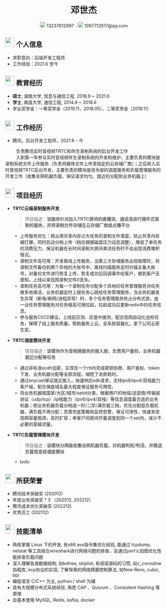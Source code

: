  <center>
     <h1>邓世杰</h1>
     <div>
         <span>
             <img src="assets/phone-solid.svg" width="18px">
             13237612997
         </span>
         ·
         <span>
             <img src="assets/envelope-solid.svg" width="18px">
             1097712617@qq.com
         </span>
         <!-- ·
         <span>
             <img src="assets/github-brands.svg" width="18px">
             <a href="https://github.com/CyC2018">CyC2018</a>
         </span>
         ·
         <span>
             <img src="assets/rss-solid.svg" width="18px">
             <a href="#">My Blog</a>
         </span> -->
     </div>
 </center>

 ## <img src="assets/info-circle-solid.svg" width="30px"> 个人信息

 - 求职意向：后端开发工程师
 - 工作经验：2021.6 至今

## <img src="assets/graduation-cap-solid.svg" width="30px"> 教育经历

- **硕士**, 湖南大学, 信息与通信工程, 2018.9 ~ 2021.6
- **学士**, 南昌大学, 通信工程, 2014.9 ~ 2018.6
- 学业奖学金：一等奖学金（2019.11，2018.05），二等奖学金（2018.11）

## <img src="assets/briefcase-solid.svg" width="30px"> 工作经历

- 腾讯，后台开发工程师，2021.6 - 今

&ensp;&ensp;&ensp;&ensp;&ensp;负责腾讯实时音视频TRTC和伴生录制系统的后台开发工作<br>
&ensp;&ensp;&ensp;&ensp;&ensp;入职第一年参与实时音视频伴生录制系统的开发和维护，主要负责的模块是录制系统文件上传服务（负责将媒体文件上传至指定的云存储厂商）；之后转入实时音视频TRTC后台开发，主要负责的模块是信令层的调度服务和负载管理服务的开发工作（收集全网机器负载，保证请求均匀、就近的分配到业务机器上）<br>

## <img src="assets/project-diagram-solid.svg" width="30px">  项目经历
- **TRTC云端录制服务开发**

    > 项目描述：**该服务针对加⼊TRTC房间的直播流、通话流进⾏插件式录制的服务，并将录制文件存储在云存储厂商或点播平台**

    - 上传服务优化：把占用共享内存过大任务的录制文件落盘，防止共享内存被打爆，同时启动分档上传（档位根据磁盘压力动态调整），降低了单任务的消费压力，保证机器在长时间录制大房间单流任务时不会出现消费堆积情况。
    - 录制文件高可用：开发离线上传服务，当第三方存储服务出现故障时，将录制文件备份到两个异地的大账号中，离线扫描服务定时扫描主备大账号，对备份文件进行恢复上传，恢复成功后回调事件给客户，做到客户无感知。上线以来现网录制文件0丢失。
    - 录制任务高可用：为每一个录制任务分配多个异地的任务管理服务对任务做多地保活，业务机器定时上报任务心跳给任务管理服务，当业务机器发生异常（断电/断网/进程异常）时，多个任务管理服务抢占分布式锁，由一台任务管理服务对任务做高可用拉起，拉起成功后更新redis中的任务信息。
    - 参与服务CI/CD建设，上线前压测、灰度中拨测，配合现网自动化巡检任务，保障了线上服务质量。帮助服务上云，全系统容器化，拿下公司云原生奖。

- **TRTC调度模块开发**

    > 项目描述：**该模块作为音视频服务的接入层，负责用户鉴权，业务机器就近分配等任务**

    - 通过非标准ecdh加密，实现在一个rtt内完成密钥协商、用户鉴权、token下发、业务机器分配等全部流程，缩短了进房耗时。
    - 通过anycast保证就近接入，快速响应sdk请求，支持ipv6/ipv4/双栈能力客户端，配合保底域名最大程度保证服务可用性。
    - 将业务机器按国家/大区/城市/setid分类，根据用户的地域/运营商/传输层协议（udp/tcp）/ip栈能力（ipv6/ipv4/双栈）等信息调度最合适的业务机器；把业务机器负载分档成一阶/二阶/满负载三档，优先分配低负载机器，满负载不再分配；完善兜底策略和监控告警，保证可用性，快速发现现网容量瓶颈，及时扩容；单客户同房间尽量调度到同一个set内，减少不必要的穿越流量。

- **TRTC负载管理模块开发**

    > 项目描述：**该模块分两级收集全网机器负载，对机器判死/判活，并推送负载信息给调度模块**

    - todo

## <img src="assets/project-diagram-solid.svg" width="30px">  所获荣誉
- 腾讯技术突破奖 (202012)
- 年度业务突破奖 * 3 （202012, 202212）
- 腾讯成本优化突破奖 (202212)
- 优秀员工 (202112)

## <img src="assets/tools-solid.svg" width="30px"> 技能清单

- 熟练掌握 Linux 下的开发, 有x86 avx指令集优化经验, 能通过 tcpdump, netstat 等工具结合wireshark进行网络问题的排查、会通过perf火焰图优化性能排查负载问题
- 深入理解各类数据结构, 如kdtree, skiplist; 有阅读源码的习惯, 如c_coroutine
协程库, kcp协议的实现; 了解常用的网络拥塞控制算法, 如New Reno, cubic, bbr
- 编程语言 C/C++ 为主, python / shell 为辅
- 具有大规模分布式系统经验, 熟悉 CAP 、Quorum 、Consistent Hashing 等原理
- 会基本使用 MySQL, Redis, kafka, docker

